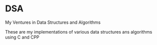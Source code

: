 # DSA
My Ventures in Data Structures and Algorithms

These are my implementations of various data structures ans algorithms using C and CPP
